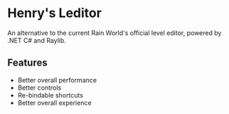 # Henry's Leditor

An alternative to the current Rain World's official level editor, powered by .NET C# and Raylib.

## Features

- Better overall performance
- Better controls
- Re-bindable shortcuts
- Better overall experience


